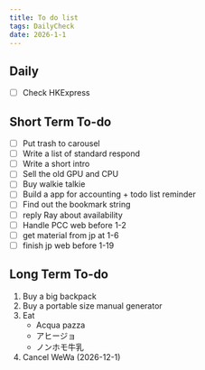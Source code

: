 ```yaml
---
title: To do list
tags: DailyCheck
date: 2026-1-1
---
```


## Daily
- [ ] Check HKExpress 
## Short Term To-do
- [ ] Put trash to carousel
- [ ] Write a list of standard respond
- [ ] Write a short intro
- [ ] Sell the old GPU and CPU
- [ ] Buy walkie talkie
- [ ] Build a app for accounting + todo list reminder
- [ ] Find out the bookmark string
- [ ] reply Ray about availability
- [ ] Handle PCC web before 1-2
- [ ] get material from jp at 1-6
- [ ] finish jp web before 1-19
## Long Term To-do
1. Buy a big backpack
2. Buy a portable size manual generator
3. Eat 
	-  Acqua pazza
	- アヒージョ
	- ノンホモ牛乳
4. Cancel WeWa (2026-12-1)